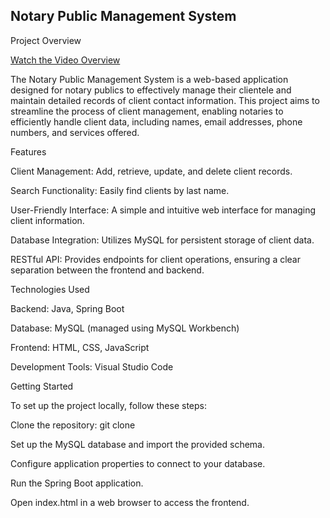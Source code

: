 ## Notary Public Management System
Project Overview


[Watch the Video Overview]([https://www.loom.com/share/7dfa770fc7194096a9a6205dc084b61a?sid=4f388b6b-71a8-4242-aa01-ba84396de5e1])


The Notary Public Management System is a web-based application designed for notary publics to effectively manage their clientele and maintain detailed records of client contact information. This project aims to streamline the process of client management, enabling notaries to efficiently handle client data, including names, email addresses, phone numbers, and services offered.

Features

Client Management: Add, retrieve, update, and delete client records.

Search Functionality: Easily find clients by last name.

User-Friendly Interface: A simple and intuitive web interface for managing client information.

Database Integration: Utilizes MySQL for persistent storage of client data.

RESTful API: Provides endpoints for client operations, ensuring a clear separation between the frontend and backend.

Technologies Used

Backend: Java, Spring Boot

Database: MySQL (managed using MySQL Workbench)

Frontend: HTML, CSS, JavaScript

Development Tools: Visual Studio Code

Getting Started

To set up the project locally, follow these steps:

Clone the repository: git clone <repository-url>

Set up the MySQL database and import the provided schema.

Configure application properties to connect to your database.

Run the Spring Boot application.

Open index.html in a web browser to access the frontend.
